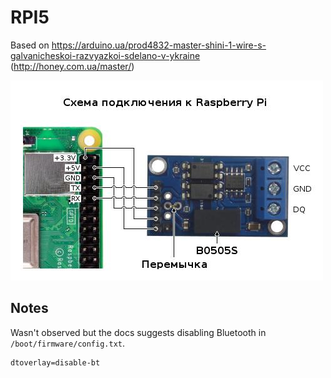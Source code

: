 # RPI5

Based on https://arduino.ua/prod4832-master-shini-1-wire-s-galvanicheskoi-razvyazkoi-sdelano-v-ykraine (http://honey.com.ua/master/)

![RPI5 wiring](./rpi5_wiring.jpg)

## Notes

Wasn't observed but the docs suggests disabling Bluetooth in `/boot/firmware/config.txt`.

```txt
dtoverlay=disable-bt
```
